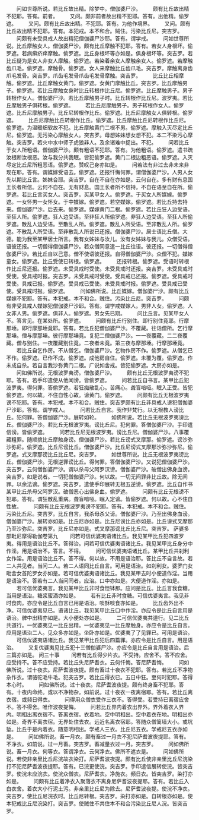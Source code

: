 <!-- { "loadSidebar": true } -->
　　问如世尊所说。若比丘故出精。除梦中。僧伽婆尸沙。
　　颇有比丘故出精不犯耶。答有。前者。
　　又问。颇非前者故出精不犯耶。答有。出他精。偷罗遮。
　　又问。颇有比丘故出精。不犯耶。答有。为他作境界。
　　又问。颇有比丘故出精不犯耶。答有。本犯戒。本不和合。贼住。污染比丘尼。突吉罗。
　　问颇有未受具戒人故出精犯僧伽婆尸沙耶。答有。谓学戒。
　　问如世尊所说。比丘摩触女人。僧伽婆尸沙。颇有比丘摩触不犯耶。答有。若女人身根坏。偷罗遮。若病癣疥痒摩触。偷罗遮。比丘身根坏等亦如是。俱身根坏等。突吉罗。若比丘疑为是女人非女人摩触。偷罗遮。若染着余女人摩触余女人。偷罗遮。若摩触齿爪毛。偷罗遮。摩触骨。偷罗遮。女人来摩触比丘齿爪毛。突吉罗。摩触离身齿爪毛发骨。突吉罗。爪齿毛发骨爪齿毛发骨摩触。突吉罗。
　　比丘比丘相摩触。偷罗遮。比丘摩触女黄门。偷罗遮。女黄门摩触比丘。突吉罗。比丘摩触男子。偷罗遮。若比丘摩触女身时比丘转根作比丘尼。偷罗遮。比丘摩触男子。男子转根作女人。僧伽婆尸沙。若比丘摩触男子时。比丘转根作比丘尼。波罗夷。若比丘摩触男子俱转根。偷罗遮。
　　若比丘尼摩触男子。男子转根作女人。偷罗遮。比丘尼摩触男子。比丘尼转根作比丘。偷罗遮。比丘尼摩触女人俱转根。偷罗遮。
　　比丘尼摩触比丘转根作比丘。偷罗遮。比丘摩触比丘尼转根作比丘尼。偷罗遮。为温暖细软故不犯。比丘摩触黄门二根不男。偷罗遮。摩触入灭尽定比丘尼。偷罗遮。无污染心摩触女人。突吉罗。母想姊妹想女想不犯。本二不染污心摩触。突吉罗。若火中水中师子虎狼非人。及余诸难中捉出。不犯。
　　问若比丘于女人所粗语。僧伽婆尸沙。颇有粗语不犯耶。答有。为他粗语。偷罗遮。遣书疏汝根断汝根恶。汝与我分共我眠。皆犯偷罗遮。黄门二根边粗恶语。偷罗遮。入灭尽定比丘尼所粗恶语。偷罗遮。赞叹己身亦如是。
　　问若法有非过去非未来非现在耶。答有。谓媒嫁受语去。偷罗遮。还报忏悔何罪。谓僧伽婆尸沙。人男人女先以期比丘言。姊妹合耶。突吉罗。自在不自在亦如是。云何自在。多有财有息国王长者所信。云何不自在。无有财息。国王长者所不信持。不自在语至自在所。偷罗遮。若比丘言买女人。突吉罗。买某甲女人。偷罗遮。于买女人所媒嫁。偷罗遮。一女怀男一女怀女。于中媒嫁。偷罗遮。若空媒嫁。偷罗遮。若比丘持去持来。僧伽婆尸沙。后去来。偷罗遮。媒嫁黄门二根。偷罗遮。若比丘狂人边受语。至狂人所。偷罗遮。狂人边受语。至非狂人所偷罗遮。非狂人边受语。至狂人所偷罗遮。散乱人边受语。至散乱人所。偷罗遮。散乱人所受语。至非散乱人所。偷罗遮。不散乱人所受语。至非散乱人所说已还报。僧伽婆尸沙。居士语比丘僧。大德。能为我至某甲居士所言。我有女姊妹与汝儿。汝有女姊妹与我儿。众僧受语。语彼还报。一切僧得僧伽婆尸沙。若众僧同意遣一比丘往语。彼还报。一切僧得僧伽婆尸沙。若比丘自以己意。僧不使语彼还报。自得僧伽婆尸沙。众僧不犯。媒嫁童女。偷罗遮。比丘受使已转根。偷罗遮。
　　还报转根。偷罗遮。受语时转根作比丘尼还报。偷罗遮。未受具戒时受使。未受具戒时还报。突吉罗。未受具戒时受使。受具戒时报。突吉罗。未受具戒时受使。受具戒已还报。偷罗遮。受具戒时受使。具戒已报。偷罗遮。受具戒已受使。未受具戒时报。偷罗遮。受具戒已受使。受具戒时报。偷罗遮。
　　问如佛所说。比丘媒嫁。僧伽婆尸沙。颇有比丘媒嫁不犯耶。答有。本犯戒。本不和合。贼住。污染比丘尼。突吉罗。
　　问颇有非受具戒人媒嫁犯僧伽婆尸沙耶。答有。谓学戒媒嫁人。男非人女。偷罗遮。人女非人男。偷罗遮。俱非人。偷罗遮。男女先已期。
　　问比丘言。见某甲女人不。答言见。在某处所。偷罗遮。
　　问颇有比丘行别住。即行别住竟耶。行摩那埵。即行摩那埵竟耶。答有。若比丘犯僧伽婆尸沙。不覆藏。往诣僧所。乞行摩那埵。僧与摩那埵。彼行摩那埵竟。复犯二僧伽婆尸沙。一一夜覆藏。二二夜覆藏。僧与别住。一夜覆藏别住竟。二夜者未竟。第三夜与摩那埵。行摩那埵竟。
　　若比丘自乞作房。不从僧乞。僧伽婆尸沙。乞物作房不作。偷罗遮。从僧乞已不作。偷罗遮。已作不成。偷罗遮。成他房自住。偷罗遮。未覆为覆。偷罗遮。作未成自杀。若自言我沙弥黄门二根。广说如舍戒。皆犯偷罗遮。大房亦如是。
　　问如佛所说。无根波罗夷谤。僧伽婆尸沙。
　　颇有比丘无根波罗夷谤不犯耶。答有。若手印遣使从他闻谤。皆偷罗遮。
　　问若比丘自书言。某甲比丘犯波罗夷。得何罪。答偷罗遮。若狂痴散乱心。苦痛心。聋盲喑哑。眠入正受。皆犯偷罗遮。何以故。不住自性心故。谤黄门。偷罗遮。
　　问颇有比丘无根波罗夷谤不犯耶。答有。本犯戒。本不和合。贼住。突吉罗颇有比丘非具戒人谤犯僧伽婆尸沙耶。答有。谓学戒人。
　　问若比丘自言。我作非梵行。以无根教人谤比丘。犯何罪。答僧伽婆尸沙。展转如轮。
　　如佛所说。若比丘无根波罗夷谤比丘。僧伽婆尸沙。若比丘无根波罗夷。谤比丘尼。犯何罪。答僧伽婆尸沙。手印遣信谤。皆偷罗遮。
　　问若比丘尼无根波罗夷。谤比丘尼。僧伽婆尸沙。八事覆藏粗罪。随顺摈比丘摩触身谤。僧伽婆尸沙。若比丘谤式叉摩那。偷罗遮。谤沙弥沙弥尼。偷罗遮。比丘尼谤比丘。僧伽婆尸沙。比丘尼谤式叉摩那沙弥沙弥尼。偷罗遮。式叉摩那谤比丘比丘尼。突吉罗。
　　如世尊所说。比丘无根波罗夷谤比丘。僧伽婆尸沙。无根逆罪谤比丘。得何罪。答僧伽婆尸沙。又说犯僧伽婆尸沙。突吉罗。云何僧伽婆尸沙。谓以杀母父阿罗汉谤。僧伽婆尸沙。破僧出佛身血谤。突吉罗。如是说者。一切犯僧伽婆尸沙。何以故。一切无间罪非比丘故。除无间罪。以余法谤。偷罗遮。突吉罗。遣使手印展转无根五逆谤。偷罗遮。比丘自作书某甲比丘杀母父阿罗汉。破僧恶心出佛身血。偷罗遮。
　　问颇有比丘无根谤不犯耶。答有。谓狂散乱重病。聋盲喑哑。眠入定谤。皆偷罗遮。何以故。心不住自性故。
　　问颇有比丘无根波罗夷谤不犯耶。答有。本犯戒。本不和合。贼住。污染比丘尼。突吉罗。比丘自言。我杀母杀父谤。僧伽婆尸沙。乃至出佛身血谤。僧伽婆尸沙。展转亦如是。比丘尼亦如是。比丘尼谤比丘亦如是。比丘谤式叉摩那乃至沙弥尼。突吉罗。比丘尼亦如是。式叉摩那谤比丘比丘尼。突吉罗。
萨婆多部毗尼摩得勒伽卷第九
　　问若可信优婆夷语诸比丘。我见某甲比丘犯四波罗夷。得用是语治比丘不。答得治。问若可信优婆夷语诸比丘。我见某甲比丘身分中作淫。用是语治不。答言。不得。
　　问可信优婆夷语诸比丘。某甲比丘共刹利女作淫。用是语治比丘不。答不得。何以故。不用是语治耶。答比丘不自言故。若二人共见者。当问二人。若二人语同比丘自言。可用是语治。如刹利女。婆罗门女毗舍女首陀罗女亦如是。若可信优婆夷语诸比丘。我见某甲去时小便道作淫。当用是语治不。答若有二人当问同者。应治。口中亦如是。大便道作淫。亦如是。
　　若可信优婆夷言。我见某甲比丘非时食怛钵那。应问是比丘。比丘言我食糖。当用是语治。糖浆蜜酒亦如是。
　　若有比丘非时食糖。可信优婆夷言。我见非时食肉。亦应令是比丘自言已用是语治。啖酥啖食亦如是。
　　比丘齿外出不净。可信优婆夷见已。语诸比丘。我见某甲比丘口中作淫。亦应令是比丘自言用是语治。髀中出精亦如是。大小便处亦如是。
　　二可信优婆夷共道行。见二比丘共道行。一优婆夷见一比丘出精。一优婆夷见一比丘摩触身。亦应令是比丘自言。应用是语治二人。见众多亦如是。坐卧亦如是。优婆夷了了见罪已。可用是语治。
　　可信优婆夷语诸比丘。我见某甲比丘犯后四篇罪。亦应令是比丘自言。用是语治。
　　又复优婆夷见比丘犯十三僧伽婆尸沙。亦应令是比丘自言用是语治。后三篇亦如是。
问三十事
　　问若有比丘得少片衣。不受持。应舍不。答不应舍。应受持不。答不应受持。若比丘失尼萨耆衣。云何忏悔。答尼萨耆悔。
　　问如佛所说。过十夜衣。尼萨耆波夜提。颇有畜过十夜衣不犯耶。答有。若比丘不净物杂作衣。谓骆驼毛牛毛。犯突吉罗。若比丘得衣已。五日中狂。至何时犯耶。答得本心时。
　　问如佛所说。过十夜衣。尼萨耆波夜提。颇有终身畜不犯耶。答有。十夜内命终。或以不净物杂。如前说。过十夜衣一夜离宿耶。答有。若比丘离衣宿。或频日得衣。
　　问得用众僧衣受作三衣不。答得受。若受持已离宿应舍不。答不得舍。唯作波夜提悔。
　　问若比丘界内着衣出界外。界外着衣入界内。明相出离衣宿不。答离衣宿。衣着地。空中明相出。空中着衣在地。明相出亦如是。奇界不离衣宿。无界处住去衣。远近名离衣宿耶。答随众僧篱墙大小。或坑堑。比丘于是内着衣。随意明相出。学戒人三衣。比丘尼五衣。学戒尼五衣亦如是。
　　问如佛所说。畜一月衣。颇有畜过一月衣不犯尼萨耆波夜提耶。答有。不净衣。如前说。过一月畜。突吉罗。畜减量衣过一月。突吉罗。
　　问如佛所说。畜一月衣。何等衣。答谓净衣。云何净衣。佛所不遮衣是。
　　问如佛所说。若使非亲里比丘尼浣故衣染打。尼萨耆波夜提。颇有比丘使非亲里比丘尼浣染打不犯尼萨耆波夜提耶。答有。已浣更使浣。突吉罗。手印遣信展转使浣。皆突吉罗。使浣未应浣衣。使浣众僧衣。尼萨耆衣。净施衣。频日衣。皆突吉罗。染打亦如是。
　　问颇有比丘着净衣入聚落衣不离身尼萨耆波夜提耶。答有。若比丘入白衣舍。着衣大小行泥土污。非亲里比丘尼为除去。尼萨耆波夜提。使浣不净衣。突吉罗。使比丘尼浣衣时。比丘尼转根。突吉罗。染打亦如是。自转根亦如是。使本犯戒比丘尼浣染打。突吉罗。使贼住不共住本不和合污染比丘尼人浣。皆突吉罗。
